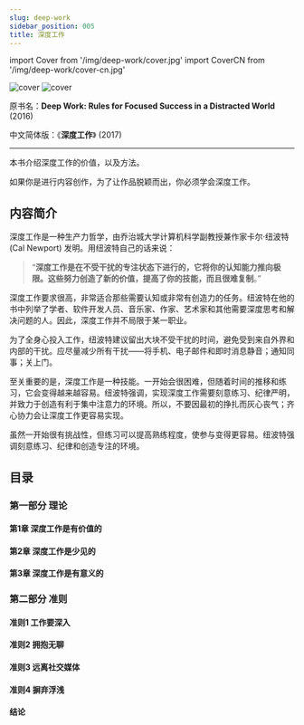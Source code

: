 ```yaml
---
slug: deep-work
sidebar_position: 005
title: 深度工作
---
```


import Cover from '/img/deep-work/cover.jpg'
import CoverCN from '/img/deep-work/cover-cn.jpg'

<img src={Cover} alt="cover" style={{width:240}} />
<img src={CoverCN} alt="cover" style={{width:250}} />

原书名：**Deep Work: Rules for Focused Success in a Distracted World** (2016)

中文简体版：《**深度工作**》 (2017)

-----------------------

本书介绍深度工作的价值，以及方法。

如果你是进行内容创作，为了让作品脱颖而出，你必须学会深度工作。


## 内容简介

深度工作是一种生产力哲学，由乔治城大学计算机科学副教授兼作家卡尔·纽波特 (Cal Newport) 发明。用纽波特自己的话来说： 

> “**深度工作是在不受干扰的专注状态下进行的，它将你的认知能力推向极限。这些努力创造了新的价值，提高了你的技能，而且很难复制**。”

深度工作要求很高，非常适合那些需要认知或非常有创造力的任务。纽波特在他的书中列举了学者、软件开发人员、音乐家、作家、艺术家和其他需要深度思考和解决问题的人。因此，深度工作并不局限于某一职业。

为了全身心投入工作，纽波特建议留出大块不受干扰的时间，避免受到来自外界和内部的干扰。应尽量减少所有干扰——将手机、电子邮件和即时消息静音；通知同事；关上门。

至关重要的是，深度工作是一种技能。一开始会很困难，但随着时间的推移和练习，它会变得越来越容易。纽波特强调，实现深度工作需要刻意练习、纪律严明，并致力于创造有利于集中注意力的环境。所以，不要因最初的挣扎而灰心丧气；齐心协力会让深度工作更容易实现。

虽然一开始很有挑战性，但练习可以提高熟练程度，使参与变得更容易。纽波特强调刻意练习、纪律和创造专注的环境。

## 目录

### 第一部分 理论

#### 第1章 深度工作是有价值的
#### 第2章 深度工作是少见的
#### 第3章 深度工作是有意义的

### 第二部分 准则

#### 准则1 工作要深入

#### 准则2 拥抱无聊

#### 准则3 远离社交媒体

#### 准则4 摒弃浮浅

#### 结论

